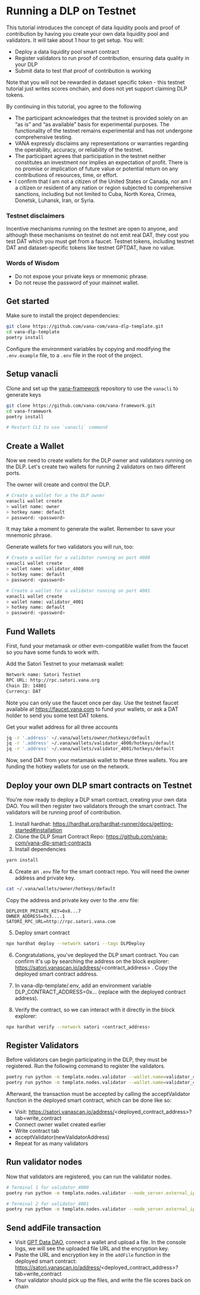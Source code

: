 # Running a DLP on Testnet

This tutorial introduces the concept of data liquidity pools and proof of contribution by having you create your own data liquidity pool and validators. It will take about 1 hour to get setup. You will: 
- Deploy a data liquidity pool smart contract
- Register validators to run proof of contribution, ensuring data quality in your DLP
- Submit data to test that proof of contribution is working

Note that you will not be rewarded in dataset specific token - this testnet tutorial just writes scores onchain, and does not yet support claiming DLP tokens. 

By continuing in this tutorial, you agree to the following
- The participant acknowledges that the testnet is provided solely on an “as is” and “as available” basis for experimental purposes. The functionality of the testnet remains experimental and has not undergone comprehensive testing.
- VANA expressly disclaims any representations or warranties regarding the operability, accuracy, or reliability of the testnet.
- The participant agrees that participation in the testnet neither constitutes an investment nor implies an expectation of profit. There is no promise or implication of future value or potential return on any contributions of resources, time, or effort.
- I confirm that I am not a citizen of the United States or Canada, nor am I a citizen or resident of any nation or region subjected to comprehensive sanctions, including but not limited to Cuba, North Korea, Crimea, Donetsk, Luhansk, Iran, or Syria.

### Testnet disclaimers

Incentive mechanisms running on the testnet are open to anyone, and although these mechanisms on testnet do not emit
real DAT, they cost you test DAT which you must get from a faucet. Testnet tokens, including testnet DAT and dataset-specific tokens like testnet GPTDAT, have no value. 

### Words of Wisdom

- Do not expose your private keys or mnemonic phrase.
- Do not reuse the password of your mainnet wallet. 

## Get started

Make sure to install the project dependencies:

```bash
git clone https://github.com/vana-com/vana-dlp-template.git
cd vana-dlp-template
poetry install
```

Configure the environment variables by copying and modifying the `.env.example` file, to a `.env` file in the root of the project. 

## Setup vanacli
Clone and set up the [vana-framework](https://github.com/vana-com/vana-framework) repository to use the `vanacli` to generate keys

```bash
git clone https://github.com/vana-com/vana-framework.git
cd vana-framework
poetry install

# Restart CLI to use `vanacli` command
```

## Create a Wallet

Now we need to create wallets for the DLP owner and validators running on the DLP. Let's create two wallets for running 2 validators on two
different ports.

The owner will create and control the DLP.

```bash
# Create a wallet for a the DLP owner
vanacli wallet create
> wallet name: owner
> hotkey name: default
> password: <password>
```

It may take a moment to generate the wallet. Remember to save your mnemonic phrase.

Generate wallets for two validators you will run, too:

```bash
# Create a wallet for a validator running on port 4000
vanacli wallet create
> wallet name: validator_4000
> hotkey name: default
> password: <password>

# Create a wallet for a validator running on port 4001
vanacli wallet create
> wallet name: validator_4001
> hotkey name: default
> password: <password>
```

## Fund Wallets

First, fund your metamask or other evm-compatible wallet from the faucet so you have some funds to work with. 

Add the Satori Testnet to your metamask wallet: 
```bash
Network name: Satori Testnet
RPC URL: http://rpc.satori.vana.org
Chain ID: 14801
Currency: DAT
```
Note you can only use the faucet once per day. Use the testnet faucet available at https://faucet.vana.com to fund your wallets, or ask a DAT holder to send you some test DAT tokens.

Get your wallet address for all three accounts
```bash
jq -r '.address' ~/.vana/wallets/owner/hotkeys/default
jq -r '.address' ~/.vana/wallets/validator_4000/hotkeys/default
jq -r '.address' ~/.vana/wallets/validator_4001/hotkeys/default
```
Now, send DAT from your metamask wallet to these three wallets. You are funding the hotkey wallets for use on the network.

## Deploy your own DLP smart contracts on Testnet

You're now ready to deploy a DLP smart contract, creating your own data DAO. You will then register two validators through the smart contract. The validators will be running proof of contribution. 

1. Install hardhat: https://hardhat.org/hardhat-runner/docs/getting-started#installation
2. Clone the DLP Smart Contract Repo: https://github.com/vana-com/vana-dlp-smart-contracts
3. Install dependencies

```bash
yarn install
```

4. Create an `.env` file for the smart contract repo. You will need the owner address and private key. 

```bash
cat ~/.vana/wallets/owner/hotkeys/default
```
Copy the address and private key over to the .env file: 
```.env
DEPLOYER_PRIVATE_KEY=0x8...7
OWNER_ADDRESS=0x3....1
SATORI_RPC_URL=http://rpc.satori.vana.com
```
5. Deploy smart contract

```bash
npx hardhat deploy --network satori --tags DLPDeploy
```

6. Congratulations, you've deployed the DLP smart contract. You can confirm it's up by searching the address on the block explorer: https://satori.vanascan.io/address/<contract_address> . Copy the deployed smart contract address. 

7. In vana-dlp-template/.env, add an environment variable DLP_CONTRACT_ADDRESS=0x... (replace with the deployed contract address).

8. Verify the contract, so we can interact with it directly in the block explorer:

```bash
npx hardhat verify --network satori <contract_address>
```

## Register Validators

Before validators can begin participating in the DLP, they must be registered. Run the following command to register the
validators.

```bash
poetry run python -m template.nodes.validator --wallet.name=validator_4000 --dlp.register 0.001
poetry run python -m template.nodes.validator --wallet.name=validator_4001 --dlp.register 0.001
```

Afterward, the transaction must be accepted by calling the acceptValidator function in the deployed smart contract, which can be done like so:

- Visit: https://satori.vanascan.io/address/<deployed_contract_address>?tab=write_contract
- Connect owner wallet created earlier
- Write contract tab
- acceptValidator(newValidatorAddress)
- Repeat for as many validators

## Run validator nodes
Now that validators are registered, you can run the validator nodes.

```bash
# Terminal 1 for validator_4000
poetry run python -m template.nodes.validator --node_server.external_ip=127.0.0.1 --node_server.port=4000 --wallet.name=validator_4000

# Terminal 2 for validator_4001
poetry run python -m template.nodes.validator --node_server.external_ip=127.0.0.1 --node_server.port=4001 --wallet.name=validator_4001
```

## Send addFile transaction
- Visit [GPT Data DAO](https://www.gptdatadao.org/claim/upload), connect a wallet and upload a file. In the console logs, we will see the uploaded file URL and the encryption key. 
- Paste the URL and encryption key in the `addFile` function in the deployed smart contract: https://satori.vanascan.io/address/<deployed_contract_address>?tab=write_contract
- Your validator should pick up the files, and write the file scores back on chain
